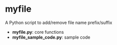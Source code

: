 # myfile
A Python script to add/remove file name prefix/suffix
- **myfile.py**: core functions
- **myfile_sample_code.py**: sample code

